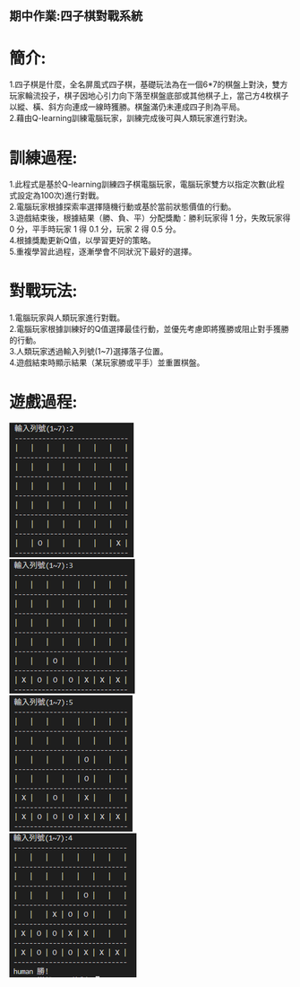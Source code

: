## 期中作業:四子棋對戰系統  
# 簡介:
1.四子棋是什麼，全名屏風式四子棋，基礎玩法為在一個6*7的棋盤上對決，雙方玩家輪流投子，棋子因地心引力向下落至棋盤底部或其他棋子上，當己方4枚棋子以縱、橫、斜方向連成一線時獲勝。棋盤滿仍未連成四子則為平局。  
2.藉由Q-learning訓練電腦玩家，訓練完成後可與人類玩家進行對決。  
# 訓練過程:
1.此程式是基於Q-learning訓練四子棋電腦玩家，電腦玩家雙方以指定次數(此程式設定為100次)進行對戰。  
2.電腦玩家根據探索率選擇隨機行動或基於當前狀態價值的行動。  
3.遊戲結束後，根據結果（勝、負、平）分配獎勵：勝利玩家得 1 分，失敗玩家得 0 分，平手時玩家 1 得 0.1 分，玩家 2 得 0.5 分。  
4.根據獎勵更新Q值，以學習更好的策略。  
5.重複學習此過程，逐漸學會不同狀況下最好的選擇。  
# 對戰玩法:
1.電腦玩家與人類玩家進行對戰。  
2.電腦玩家根據訓練好的Q值選擇最佳行動，並優先考慮即將獲勝或阻止對手獲勝的行動。  
3.人類玩家透過輸入列號(1~7)選擇落子位置。  
4.遊戲結束時顯示結果（某玩家勝或平手）並重置棋盤。  
# 遊戲過程:
![image](https://github.com/henk3520/_ml/blob/main/%E6%9C%9F%E4%B8%AD%E4%BD%9C%E6%A5%AD/1.png)  
![image](https://github.com/henk3520/_ml/blob/main/%E6%9C%9F%E4%B8%AD%E4%BD%9C%E6%A5%AD/2.png)  
![image](https://github.com/henk3520/_ml/blob/main/%E6%9C%9F%E4%B8%AD%E4%BD%9C%E6%A5%AD/3.png)  
![image](https://github.com/henk3520/_ml/blob/main/%E6%9C%9F%E4%B8%AD%E4%BD%9C%E6%A5%AD/4.png)  
